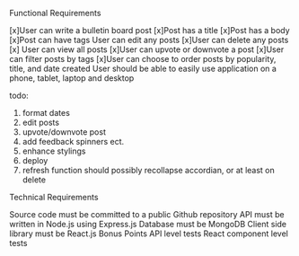 Functional Requirements

[x]User can write a bulletin board post
[x]Post has a title
[x]Post has a body
[x]Post can have tags
User can edit any posts
[x]User can delete any posts
[x] User can view all posts
[x]User can upvote or downvote a post
[x]User can filter posts by tags
[x]User can choose to order posts by popularity, title, and date created
User should be able to easily use application on a phone, tablet, laptop and desktop

todo:
1. format dates
3. edit posts
4. upvote/downvote post
5. add feedback spinners ect.
6. enhance stylings
7. deploy
8. refresh function should possibly recollapse accordian, or at least on delete

Technical Requirements

Source code must be committed to a public Github repository
API must be written in Node.js using Express.js
Database must be MongoDB
Client side library must be React.js
Bonus Points
API level tests
React component level tests